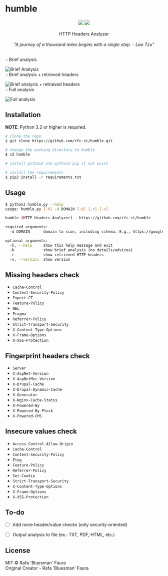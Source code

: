# humble

<p align=center>
<a target="_blank" href="https://www.python.org/downloads/" title="Python version"><img src="https://img.shields.io/badge/python-%3E=_3.2-green.svg"></a>
<a target="_blank" href="LICENSE" title="License: MIT"><img src="https://img.shields.io/badge/License-MIT-blue.svg"></a>
<br />
<br />
HTTP Headers Analyzer<br />
<br />
<i>"A journey of a thousand miles begins with a single step. - Lao Tzu"</i>
</p>
<br />
.: Brief analysis<br />
<p></p>
<img src="https://github.com/rfc-st/humble/blob/master/screenshots/humble_b_22062020.jpg" alt="Brief Analysis">
<br />
.: Brief analysis + retrieved headers<br />
<p></p>
<img src="https://github.com/rfc-st/humble/blob/master/screenshots/humble_br_22062020.jpg" alt="Brief analysis + retrieved headers">
<br />
.: Full analysis<br />
<p></p>
<img src="https://github.com/rfc-st/humble/blob/master/screenshots/humble_22062020.jpg" alt="Full analysis">
<br />

## Installation

**NOTE**: Python 3.2 or higher is required.

```bash
# clone the repo
$ git clone https://github.com/rfc-st/humble.git

# change the working directory to humble
$ cd humble

# install python3 and python3-pip if not exist

# install the requirements
$ pip3 install -r requirements.txt
```

## Usage

```bash
$ python3 humble.py --help
usage: humble.py [-h] -d DOMAIN [-b] [-r] [-v]

humble (HTTP Headers Analyzer) - https://github.com/rfc-st/humble

required arguments:
  -d DOMAIN      domain to scan, including schema. E.g., https://google.com

optional arguments:
  -h, --help     show this help message and exit
  -b             show brief analysis (no details/advices)
  -r             show retrieved HTTP headers
  -v, --version  show version
```

## Missing headers check
* `Cache-Control`
* `Content-Security-Policy`
* `Expect-CT`
* `Feature-Policy`
* `NEL`
* `Pragma`
* `Referrer-Policy`
* `Strict-Transport-Security`
* `X-Content-Type-Options`
* `X-Frame-Options`
* `X-XSS-Protection`

## Fingerprint headers check
* `Server`
* `X-AspNet-Version`
* `X-AspNetMvc-Version`
* `X-Drupal-Cache`
* `X-Drupal-Dynamic-Cache`
* `X-Generator`
* `X-Nginx-Cache-Status`
* `X-Powered-By`
* `X-Powered-By-Plesk`
* `X-Powered-CMS`

## Insecure values check
* `Access-Control-Allow-Origin`
* `Cache-Control`
* `Content-Security-Policy`
* `Etag`
* `Feature-Policy`
* `Referrer-Policy`
* `Set-Cookie`
* `Strict-Transport-Security`
* `X-Content-Type-Options`
* `X-Frame-Options`
* `X-XSS-Protection`

## To-do

- [ ] Add more header/value checks (only security-oriented)
- [ ] Output analysis to file (ex.: TXT, PDF, HTML, etc.)


## License

MIT © Rafa 'Bluesman' Faura<br/>
Original Creator - Rafa 'Bluesman' Faura
